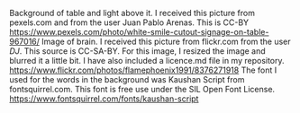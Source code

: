 Background of table and light above it. I received this picture from pexels.com and from the user Juan Pablo Arenas. This 
is CC-BY 
  https://www.pexels.com/photo/white-smile-cutout-signage-on-table-967016/ 
Image of brain. I received this picture from flickr.com from the user _DJ_. This source is CC-SA-BY. For this image, I resized 
the image and blurred it a little bit. I have also included a licence.md file in my repository. 
   https://www.flickr.com/photos/flamephoenix1991/8376271918
The font I used for the words in the background was Kaushan Script from fontsquirrel.com. This font is free use under the SIL 
Open Font License. 
    https://www.fontsquirrel.com/fonts/kaushan-script
